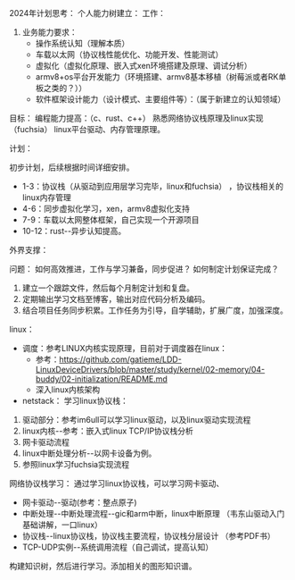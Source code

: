 2024年计划思考：
个人能力树建立：
工作：
1. 业务能力要求： 
    * 操作系统认知（理解本质）
    * 车载以太网（协议栈性能优化、功能开发、性能测试）
    * 虚拟化（虚拟化原理、嵌入式xen环境搭建及原理、调试分析）
    * armv8+os平台开发能力（环境搭建、armv8基本移植（树莓派或者RK单板之类的？））
    * 软件框架设计能力（设计模式、主要组件等）：（属于新建立的认知领域）

目标：
    编程能力提高：（c、rust、c++）
    熟悉网络协议栈原理及linux实现（fuchsia）
    linux平台驱动、内存管理原理。

计划：

初步计划，后续根据时间详细安排。
   * 1-3：协议栈（从驱动到应用层学习完毕，linux和fuchsia） ，协议栈相关的linux内存管理
   * 4-6：同步虚拟化学习，xen，armv8虚拟化支持
   * 7-9：车载以太网整体框架，自己实现一个开源项目
   * 10-12：rust--异步认知提高。

外界支撑：

问题：
如何高效推进，工作与学习兼备，同步促进？
如何制定计划保证完成？


1. 建立一个跟踪文件，然后每个月制定计划和复盘。
2. 定期输出学习文档至博客，输出对应代码分析及编码。
3. 结合项目任务同步积累。工作任务为引导，自学辅助，扩展广度，加强深度。


linux：
* 调度：参考LINUX内核实现原理，目前对于调度器在linux：
    * 参考：https://github.com/gatieme/LDD-LinuxDeviceDrivers/blob/master/study/kernel/02-memory/04-buddy/02-initialization/README.md
    * 深入linux内核架构
* netstack：
学习linux协议栈：
1. 驱动部分：参考im6ull可以学习linux驱动，以及linux驱动实现流程
2. linux内核--参考：嵌入式linux TCP/IP协议栈分析
3.  网卡驱动流程
4. linux中断处理分析--以网卡设备为例。
5. 参照linux学习fuchsia实现流程

网络协议栈学习：
通过学习linux协议栈，可以学习网卡驱动、
* 网卡驱动--驱动(参考：整点原子)
* 中断处理--中断处理流程--gic和arm中断，linux中断原理 （韦东山驱动入门基础讲解，一口linux）
* 协议栈--linux协议栈，协议栈主要流程，协议栈分层设计 （参考PDF书）
* TCP-UDP实例--系统调用流程（自己调试，提高认知）

构建知识树，然后进行学习。添加相关的图形知识谱。

